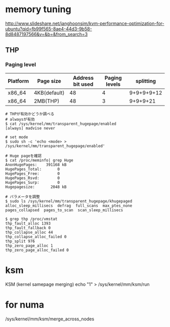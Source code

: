 # memory tuning

http://www.slideshare.net/janghoonsim/kvm-performance-optimization-for-ubuntu?qid=fb99f565-8ae4-44d3-9b58-8d8487197566&v=&b=&from_search=3

## THP
### Paging level
| Platform | Page size | Address bit used | Paging levels | splitting |
| --- | --- | --- | --- | --- |
| x86_64 | 4KB(default) | 48 | 4 | 9+9+9+9+12 |
| x86_64 | 2MB(THP)     | 48 | 3 | 9+9+9+21   |

```
# THPが有効かどうか調べる
# alwaysが有効
$ cat /sys/kernel/mm/transparent_hugepage/enabled
[always] madvise never

# set mode
$ sudo sh -c 'echo <mode> > /sys/kernel/mm/transparent_hugepage/enabled'

# Huge pageを確認
$ cat /proc/meminfo| grep Huge
AnonHugePages:    391168 kB
HugePages_Total:       0
HugePages_Free:        0
HugePages_Rsvd:        0
HugePages_Surp:        0
Hugepagesize:       2048 kB

# パラメータを調整
$ sudo ls /sys/kernel/mm/transparent_hugepage/khugepaged
alloc_sleep_millisecs  defrag  full_scans  max_ptes_none  pages_collapsed  pages_to_scan  scan_sleep_millisecs

$ grep thp /proc/vmstat
thp_fault_alloc 1393
thp_fault_fallback 0
thp_collapse_alloc 44
thp_collapse_alloc_failed 0
thp_split 976
thp_zero_page_alloc 1
thp_zero_page_alloc_failed 0

```

# ksm
KSM (kernel samepage merging)
echo "1" > /sys/kernel/mm/ksm/run

# for numa
/sys/kernel/mm/ksm/merge_across_nodes
